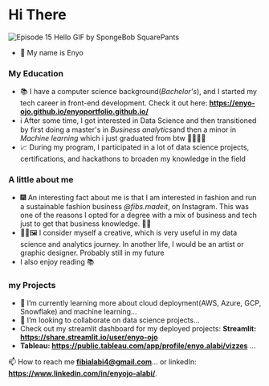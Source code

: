 # Hi There

![Episode 15 Hello GIF by SpongeBob SquarePants](https://github.com/user-attachments/assets/3b33cac8-19c9-42b4-86df-6e233f34bdc6)
- 👋 My name is Enyo
### My Education
- 📚 I have a computer science background(*Bachelor's*), and I started my tech career in front-end development. Check it out here: **https://enyo-ojo.github.io/enyoportfolio.github.io/**
- ℹ️ After some time, I got interested in Data Science and then transitioned by first doing a master's in *Business analytics*and then a minor in *Machine learning* which i just graduated from btw 👏👏👩‍🎓
- 📈 During my program, I participated in a lot of data science projects, certifications, and hackathons to broaden my knowledge in the field

### A little about me
- 🎆 An interesting fact about me is that I am interested in fashion and run a sustainable fashion business *@fibs.madeit*, on Instagram. This was one of the reasons I opted for a degree with a mix of business and tech just to get that business knowledge. 👩‍💼
- 👩‍🎨🖼️ I consider myself a creative, which is very useful in my data science and analytics journey. In another life, I would be an artist or graphic designer. Probably still in my future
- I also enjoy reading 📚

### my Projects
- 🌱 I’m currently learning more about cloud deployment(AWS, Azure, GCP, Snowflake) and machine learning...
- 💞️ I’m looking to collaborate on data science projects...
- Check out my streamlit dashboard for my deployed projects: **Streamlit: https://share.streamlit.io/user/enyo-ojo**
- **Tableau: https://public.tableau.com/app/profile/enyo.alabi/vizzes** ...

📫 How to reach me **fibialabi4@gmail.com**... or linkedIn: **https://www.linkedin.com/in/enyojo-alabi/**.
<!---
enyo-ojo/enyo-ojo is a ✨ special ✨ repository because its `README.md` (this file) appears on your GitHub profile.
You can click the Preview link to take a look at your changes.
--->


